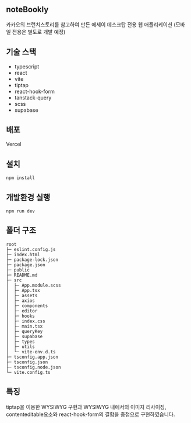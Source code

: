 ## noteBookly
카카오의 브런치스토리를 참고하여 만든 에세이 데스크탑 전용 웹 애플리케이션 (모바일 전용은 별도로 개발 예정)

## 기술 스택
- typescript
- react
- vite
- tiptap
- react-hook-form
- tanstack-query
- scss
- supabase

## 배포
Vercel

## 설치
```
npm install
```

## 개발환경 실행
```
npm run dev
```

## 폴더 구조
```
root
├─ eslint.config.js
├─ index.html
├─ package-lock.json
├─ package.json
├─ public
├─ README.md
├─ src
│  ├─ App.module.scss
│  ├─ App.tsx
│  ├─ assets
│  ├─ axios
│  ├─ components
│  ├─ editor
│  ├─ hooks
│  ├─ index.css
│  ├─ main.tsx
│  ├─ queryKey
│  ├─ supabase
│  ├─ types
│  ├─ utils
│  └─ vite-env.d.ts
├─ tsconfig.app.json
├─ tsconfig.json
├─ tsconfig.node.json
└─ vite.config.ts
```

## 특징
tiptap을 이용한 WYSIWYG 구현과 WYSIWYG 내에서의 이미지 리사이징, contenteditable요소와 react-hook-form의 결합을 중점으로 구현하였습니다.
